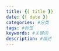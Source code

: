 ```yaml
---
title: {{ title }}
date: {{ date }}
categories: #分类
tags: #标签
keywords: #关键词
description: #描述
---
```

